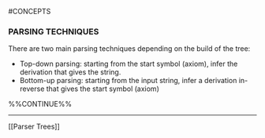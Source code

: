 #CONCEPTS 

### PARSING TECHNIQUES

There are two main parsing techniques depending on the build of the tree: 

* Top-down parsing: starting from the start symbol (axiom), infer the derivation that gives the string. 
* Bottom-up parsing: starting from the input string, infer a derivation in-reverse that gives the start symbol (axiom)

%%CONTINUE%%

---
[[Parser Trees]]



